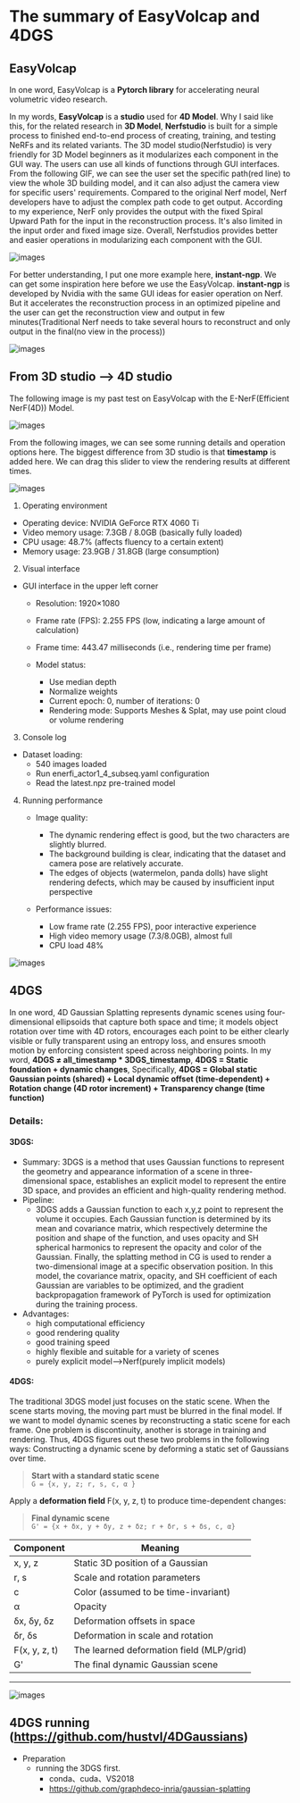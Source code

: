  # The summary of EasyVolcap and 4DGS
## EasyVolcap 
In one word, EasyVolcap is a __Pytorch library__ for accelerating neural volumetric video research. 

In my words, __EasyVolcap__ is a __studio__ used for __4D Model__. Why I said like this, for the related research in __3D Model__, __Nerfstudio__ is built for a simple process to finished end-to-end process of creating, training, and testing NeRFs and its related variants. The 3D model studio(Nerfstudio) is very friendly for 3D Model beginners as it modularizes each component in the GUI way. The users can use all kinds of functions through GUI interfaces. From the following GIF, we can see the user set the specific path(red line) to view the whole 3D building model, and it can also adjust the camera view for specific users' requirements. Compared to the original Nerf model, Nerf developers have to adjust the complex path code to get output. According to my experience, NerF only provides the output with the fixed Spiral Upward Path for the input in the reconstruction process. It's also limited in the input order and fixed image size. Overall, Nerfstudios provides better and easier operations in modularizing each component with the GUI.

![images](images/nerfstudio.gif "nerf_studio") 

For better understanding, I put one more example here, __instant-ngp__. We can get some inspiration here before we use the EasyVolcap. __instant-ngp__ is developed by Nvidia with the same GUI ideas for easier operation on Nerf. But it accelerates the reconstruction process in an optimized pipeline and the user can get the reconstruction view and output in few minutes(Traditional Nerf needs to take several hours to reconstruct and only output in the final(no view in the process)) 

![images](images/instant-ngp.png "instant-ngp")

## From 3D studio --> 4D studio
The following image is my past test on EasyVolcap with the E-NerF(Efficient NerF(4D)) Model.

![images](images/EasyVolcap.png "EasyVolcap")

From the following images, we can see some running details and operation options here. The biggest difference from 3D studio is that __timestamp__ is added here. We can drag this slider to view the rendering results at different times.

![images](images/EasyVolcap_OperationBoard.png "EasyVolcap")

1. Operating environment
+ Operating device: NVIDIA GeForce RTX 4060 Ti
+ Video memory usage: 7.3GB / 8.0GB (basically fully loaded)
+ CPU usage: 48.7% (affects fluency to a certain extent)
+ Memory usage: 23.9GB / 31.8GB (large consumption)

2. Visual interface
+ GUI interface in the upper left corner
  + Resolution: 1920×1080
  + Frame rate (FPS): 2.255 FPS (low, indicating a large amount of calculation)
  + Frame time: 443.47 milliseconds (i.e., rendering time per frame)

  + Model status:
    + Use median depth
    + Normalize weights
    + Current epoch: 0, number of iterations: 0
    + Rendering mode: Supports Meshes & Splat, may use point cloud or volume rendering

3. Console log
+ Dataset loading:
  + 540 images loaded
  + Run enerfi_actor1_4_subseq.yaml configuration
  + Read the latest.npz pre-trained model

4. Running performance
   + Image quality:
     + The dynamic rendering effect is good, but the two characters are slightly blurred.
     + The background building is clear, indicating that the dataset and camera pose are relatively accurate.
     + The edges of objects (watermelon, panda dolls) have slight rendering defects, which may be caused by insufficient input perspective

   + Performance issues:
     + Low frame rate (2.255 FPS), poor interactive experience
     + High video memory usage (7.3/8.0GB), almost full
     + CPU load 48%
  
![images](images/EasyVolcap_runing.png "Easyvolcap_running")

## 4DGS
In one word, 4D Gaussian Splatting represents dynamic scenes using four-dimensional ellipsoids that capture both space and time; it models object rotation over time with 4D rotors, encourages each point to be either clearly visible or fully transparent using an entropy loss, and ensures smooth motion by enforcing consistent speed across neighboring points.
In my word, __4DGS $\neq$ all_timestamp * 3DGS_timestamp__, __4DGS = Static foundation + dynamic changes__, Specifically, __4DGS = Global static Gaussian points (shared) + Local dynamic offset (time-dependent) + Rotation change (4D rotor increment) + Transparency change (time function)__

### Details:
#### 3DGS:
+ Summary: 3DGS is a method that uses Gaussian functions to represent the geometry and appearance information of a scene in three-dimensional space, establishes an explicit model to represent the entire 3D space, and provides an efficient and high-quality rendering method. 
+ Pipeline:
  + 3DGS adds a Gaussian function to each x,y,z point to represent the volume it occupies. Each Gaussian function is determined by its mean and covariance matrix, which respectively determine the position and shape of the function, and uses opacity and SH spherical harmonics to represent the opacity and color of the Gaussian. Finally, the splatting method in CG is used to render a two-dimensional image at a specific observation position. In this model, the covariance matrix, opacity, and SH coefficient of each Gaussian are variables to be optimized, and the gradient backpropagation framework of PyTorch is used for optimization during the training process.
+ Advantages:
  + high computational efficiency 
  + good rendering quality
  + good training speed
  + highly flexible and suitable for a variety of scenes
  + purely explicit model-->Nerf(purely implicit models)
#### 4DGS:
The traditional 3DGS model just focuses on the static scene. When the scene starts moving, the moving part must be blurred in the final model. If we want to model dynamic scenes by reconstructing a static scene for each frame. One problem is discontinuity, another is storage in training and rendering. Thus, 4DGS figures out these two problems in the following ways: Constructing a dynamic scene by deforming a static set of Gaussians over time.


> **Start with a standard static scene**  
> ` G = {x, y, z; r, s, c, α } `

Apply a **deformation field**  F(x, y, z, t)  to produce time-dependent changes:

> **Final dynamic scene**  
> ` G' = {x + δx, y + δy, z + δz; r + δr, s + δs, c, α} `


| Component                          | Meaning                                  |
| ---------------------------------- | ---------------------------------------- |
|  x, y, z                       | Static 3D position of a Gaussian         |
|  r, s                          | Scale and rotation parameters            |
|  c                             | Color (assumed to be time-invariant)     |
|  α                             | Opacity                                  |
|  δx, δy, δz                    | Deformation offsets in space             |
|  δr, δs                        | Deformation in scale and rotation        |
|  F(x, y, z, t)                 | The learned deformation field (MLP/grid) |
|  G'                            | The final dynamic Gaussian scene         |

---

![images](images/4DGS_pipeline.jpg "Easyvolcap_running")

## 4DGS running (https://github.com/hustvl/4DGaussians)
+ Preparation
  + running the 3DGS first.
    + conda、cuda、VS2018
    + https://github.com/graphdeco-inria/gaussian-splatting
